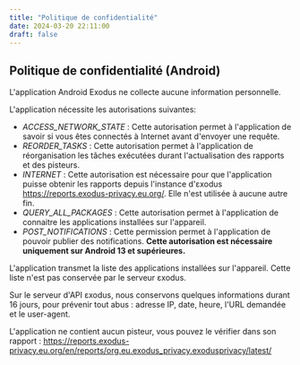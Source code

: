 ```yaml
---
title: "Politique de confidentialité"
date: 2024-03-20 22:11:00
draft: false
---
```


## Politique de confidentialité (Android)

L'application Android Exodus ne collecte aucune information personnelle.

L'application nécessite les autorisations suivantes:

* *ACCESS_NETWORK_STATE* : Cette autorisation permet à l'application de savoir si vous êtes connectés à Internet avant d'envoyer une requête.
* *REORDER_TASKS* : Cette autorisation permet à l'application de réorganisation les tâches exécutées durant l'actualisation des rapports et des pisteurs.
* *INTERNET* : Cette autorisation est nécessaire pour que l'application puisse obtenir les rapports depuis l'instance d'εxodus <https://reports.exodus-privacy.eu.org/>. Elle n'est utilisée à aucune autre fin.
* *QUERY_ALL_PACKAGES* : Cette autorisation permet à l'application de connaitre les applications installées sur l'appareil.
* *POST_NOTIFICATIONS* : Cette permission permet à l'application de pouvoir publier des notifications. **Cette autorisation est nécessaire uniquement sur Android 13 et supérieures.**

L'application transmet la liste des applications installées sur l'appareil. Cette liste n'est pas conservée par le serveur εxodus.

Sur le serveur d'API εxodus, nous conservons quelques informations durant 16 jours, pour prévenir tout abus : adresse IP, date, heure, l'URL demandée et le user-agent.

L'application ne contient aucun pisteur, vous pouvez le vérifier dans son rapport : <https://reports.exodus-privacy.eu.org/en/reports/org.eu.exodus_privacy.exodusprivacy/latest/>
